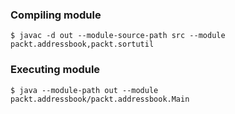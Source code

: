 ### Compiling module
` $ javac -d out --module-source-path src --module packt.addressbook,packt.sortutil `

### Executing module
` $ java --module-path out --module packt.addressbook/packt.addressbook.Main `



